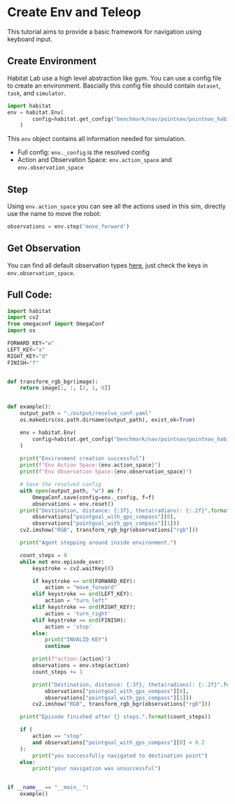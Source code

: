 # Create Env and Teleop

This tutorial aims to provide a basic framework for navigation using keyboard input.

## Create Environment

Habitat Lab use a high level abstraction like gym. You can use a config file to create an environment. Bascially this config file should contain `dataset`, `task`, and `simulator`.

```python
import habitat
env = habitat.Env(
        config=habitat.get_config("benchmark/nav/pointnav/pointnav_habitat_test.yaml")
    )
```

This `env` object contains all information needed for simulation.
- Full config: `env._config` is the resolved config
- Action and Observation Space: `env.action_space` and `env.observation_space`

## Step
Using `env.action_space` you can see all the actions used in this sim, directly use the name to move the robot:
```python
observations = env.step('move_forward')
```

## Get Observation

You can find all default observation types [here](https://github.com/facebookresearch/habitat-lab/blob/5e0d63838cf3f6c7008c9eed00610d556c46c1e3/habitat-lab/habitat/sims/habitat_simulator/habitat_simulator.py#L107), just check the keys in `env.observation_space`.

## Full Code:
```python
import habitat
import cv2
from omegaconf import OmegaConf
import os

FORWARD_KEY="w"
LEFT_KEY="a"
RIGHT_KEY="d"
FINISH="f"


def transform_rgb_bgr(image):
    return image[:, :, [2, 1, 0]]


def example():
    output_path = "./output/resolve_conf.yaml"
    os.makedirs(os.path.dirname(output_path), exist_ok=True)

    env = habitat.Env(
        config=habitat.get_config("benchmark/nav/pointnav/pointnav_habitat_test.yaml")
    )
    
    print("Environment creation successful")
    print(f"Env Action Space:{env.action_space}")
    print(f"Env Observation Space:{env.observation_space}")

    # Save the resolved config
    with open(output_path, "w") as f:
        OmegaConf.save(config=env._config, f=f)
        observations = env.reset()
    print("Destination, distance: {:3f}, theta(radians): {:.2f}".format(
        observations["pointgoal_with_gps_compass"][0],
        observations["pointgoal_with_gps_compass"][1]))
    cv2.imshow("RGB", transform_rgb_bgr(observations["rgb"]))

    print("Agent stepping around inside environment.")

    count_steps = 0
    while not env.episode_over:
        keystroke = cv2.waitKey(0)

        if keystroke == ord(FORWARD_KEY):
            action = "move_forward"
        elif keystroke == ord(LEFT_KEY):
            action = "turn_left"
        elif keystroke == ord(RIGHT_KEY):
            action = 'turn_right'
        elif keystroke == ord(FINISH):
            action = 'stop'
        else:
            print("INVALID KEY")
            continue

        print(f"action:{action}")
        observations = env.step(action)
        count_steps += 1

        print("Destination, distance: {:3f}, theta(radians): {:.2f}".format(
            observations["pointgoal_with_gps_compass"][0],
            observations["pointgoal_with_gps_compass"][1]))
        cv2.imshow("RGB", transform_rgb_bgr(observations["rgb"]))

    print("Episode finished after {} steps.".format(count_steps))

    if (
        action == "stop"
        and observations["pointgoal_with_gps_compass"][0] < 0.2
    ):
        print("you successfully navigated to destination point")
    else:
        print("your navigation was unsuccessful")


if __name__ == "__main__":
    example()

```